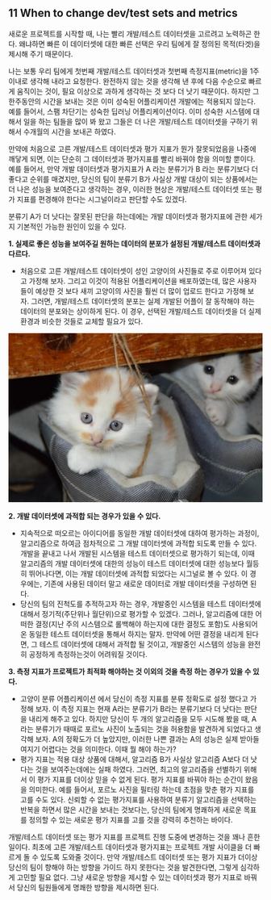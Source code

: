 ## 11 When to change dev/test sets and metrics

새로운 프로젝트를 시작할 때, 나는 빨리 개발/테스트 데이터셋을 고르려고 노력하곤 한다. 왜냐하면 빠른 이 데이터셋에 대한 빠른 선택은 우리 팀에게 잘 정의된 목적(타겟)을 제시해 주기 때문이다.

나는 보통 우리 팀에게 첫번째 개발/테스트 데이터셋과 첫번째 측정지표(metric)을 1주 이내로 생각해 내라고 요청한다. 완전하지 않는 것을 생각해 낸 후에 다음 수순으로 빠르게 움직이는 것이, 필요 이상으로 과하게 생각하는 것 보다 더 낫기 때문이다. 하지만 그 한주동안의 시간을 보내는 것은 이미 성숙된 어플리케이션 개발에는 적용되지 않는다. 예를 들어서, 스팸 차단기는 성숙한 딥러닝 어플리케이션이다. 이미 성숙한 시스템에 대해서 일을 하는 팀들을 많이 봐 왔고 그들은 더 나은 개발/테스트 데이터셋을 구하기 위해서 수개월의 시간을 보내곤 하였다.

만약에 처음으로 고른 개발/테스트 데이터셋과 평가 지표가 뭔가 잘못되었음을 나중에 깨닿게 되면, 이는 단순히 그 데이터셋과 평가지표를 빨리 바꿔야 함을 의미할 뿐이다. 예를 들어서, 만약 개발 데이터셋과 평가지표가 A 라는 분류기가 B 라는 분류기보다 더 좋다고 순위를 매겼지만, 당신의 팀이 분류기 B가 사실상 개발 대상이 되는 상품에서는 더 나은 성능을 보여준다고 생각하는 경우, 이러한 현상은 개발/테스트 데이터셋 또는 평가 지표를 편경해야 한다는 시그널이라고 판단할 수도 있겠다.

분류기 A가 더 낫다는 잘못된 판단을 하는데에는 개발 데이터셋과 평가지표에 관한 세가지 기본적인 가능한 원인이 있을 수 있다. 

**1. 실제로 좋은 성능을 보여주길 원하는 데이터의 분포가 설정된 개발/테스트 데이터셋과 다르다.**
  - 처음으로 고른 개발/테스트 데이터셋이 성인 고양이의 사진들로 주로 이루어져 있다고 가정해 보자. 그리고 이것이 적용된 어플리케이션을 배포하였는데, 많은 사용자들이 예상한 것 보다 새끼 고양이의 사진을 훨씬 더 많이 업로드 한다고 가정해 보자. 그러면, 개발/테스트 데이터셋의 분포는 실제 개발된 어플이 잘 동작해야 하는 데이터의 분포와는 상이하게 된다. 이 경우, 선택된 개발/테스트 데이터셋을 더 실제 환경과 비슷한 것들로 교체할 필요가 있다.

<div style="text-align:center;">
  <img src="../img/11_1.PNG"/>
</div>

**2. 개발 데이터셋에 과적합 되는 경우가 있을 수 있다.**
  - 지속적으로 떠오르는 아이디어를 동일한 개발 데이터셋에 대하여 평가하는 과정이, 알고리즘으로 하여금 점차적으로 그 개발 데이터셋에 과적합 되도록 만들 수 있다. 개발을 끝내고 나서 개발된 시스템을 테스트 데이터셋으로 평가하기 되는데, 이때 알고리즘의 개발 데이터셋에 대한의 성능이 테스트 데이터셋에 대한 성능보다 월등히 뛰어나다면, 이는 개발 데이터셋에 과적합 되었다는 시그널로 볼 수 있다. 이 경우에는, 기존에 사용된 데이터 말고 새로운 데이터로 개발 데이터셋을 구성하면 된다.
  - 당신의 팀의 진척도를 추적하고자 하는 경우, 개발중인 시스템을 테스트 데이터셋에 대해서 정기적(주단위나 월단위)으로 평가할 수 있겠다. 그러나, 알고리즘에 대한 어떠한 결정(지난 주의 시스템으로 롤백해야 하는지에 대한 결정도 포함)도 사용되어온 동일한 테스트 데이터셋을 통해서 하지는 말자. 만약에 어떤 결정을 내리게 된다면, 그 테스트 데이터셋에 대해서 과적합 될 것이고, 개발중인 시스템의 성능을 완전히 공정하게 측정하는것이 어려워질 것이다. 

**3. 측정 지표가 프로젝트가 최적화 해야하는 것 이외의 것을 측정 하는 경우가 있을 수 있다.**
  - 고양이 분류 어플리케이션 에서 당신이 측정 지표를 분류 정확도로 설정 했다고 가정해 보자. 이 측정 지표는 현재 A라는 분류기가 B라는 분류기보다 더 낫다는 판단을 내리게 해주고 있다. 하지만 당신이 두 개의 알고리즘을 모두 시도해 봤을 때, A라는 분류기가 때때로 포르노 사진이 노출되는 것을 허용함을 발견하게 되었다고 생각해 보자. A의 정확도가 더 높았지만, 이러한 나쁜 결과는 A의 성능은 실제 받아들여지기 어렵다는 것을 의미한다. 이때 뭘 해야 하는가?
  - 평가 지표는 적용 대상 상품에 대해서, 알고리즘 B가 사실상 알고리즘 A보다 더 낫다는 것을 보여주는데에는 실패 하였다. 그러면, 최고의 알고리즘을 선별하기 위해서 이 평가 지표를 더이상 믿을 수 없게 된다. 평가 지표를 바꿔야 하는 순간이 왔음을 의미한다. 예를 들어서, 포르노 사진을 필터링 하는데 초점을 맞춘 평가 지표를 고를 수도 있다. 신뢰할 수 없는 평가지표를 사용하여 분류기 알고리즘을 선택하는 반복을 하면서 많은 시간을 보내는 것보다는, 당신의 팀에게 명쾌하게 새로운 목표를 정의할 수 있는 새로운 평가 지표를 고를 것을 강력히 추천하는 바이다. 


개발/테스트 데이터셋 또는 평가 지표를 프로젝트 진행 도중에 변경하는 것을 꽤나 흔한 일이다. 최초에 고른 개발/테스트 데이터셋과 평가지표는 프로젝트 개발 사이클을 더 빠르게 돌 수 있도록 도와줄 것이다. 만약 개발/테스트 데이터셋 또는 평가 지표가 더이상 당신의 팀이 향해야 하는 방향을 가이드 하지 못한다는 것을 발견한다면, 그렇게 심각하게 고민할 필요 없다. 그냥 새로운 방향을 제시할 수 있는 데이터셋과 평가 지표로 바꿔서 당신의 팀원들에게 명쾌한 방향을 제시하면 된다.
